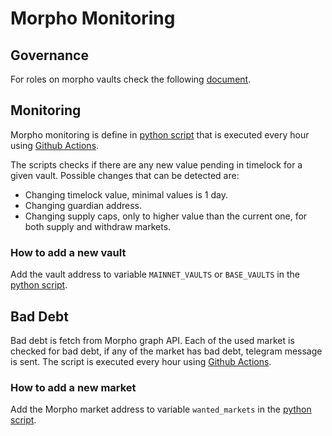 # Morpho Monitoring

## Governance

For roles on morpho vaults check the following [document](https://github.com/morpho-org/metamorpho/blob/main/README.md).

## Monitoring

Morpho monitoring is define in [python script](./main.py) that is executed every hour using [Github Actions](../.github/workflows/hourly.yml).

The scripts checks if there are any new value pending in timelock for a given vault. Possible changes that can be detected are:

- Changing timelock value, minimal values is 1 day.
- Changing guardian address.
- Changing supply caps, only to higher value than the current one, for both supply and withdraw markets.

### How to add a new vault

Add the vault address to variable `MAINNET_VAULTS` or `BASE_VAULTS` in the [python script](./main.py#L21).

## Bad Debt

Bad debt is fetch from Morpho graph API. Each of the used market is checked for bad debt, if any of the market has bad debt, telegram message is sent. The script is executed every hour using [Github Actions](../.github/workflows/hourly.yml).

### How to add a new market

Add the Morpho market address to variable `wanted_markets` in the [python script](./bad_debt.py#L12).
